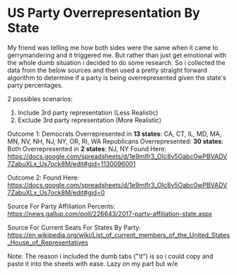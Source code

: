 # US Party Overrepresentation By State

My friend was telling me how both sides were the same when it came to gerrymandering and it triggered me. But rather than just get emotional with the whole dumb situation i decided to do some research. So i collected the data from the below sources and then used a pretty straight forward algorithm to determine if a party is being overrepresented given the state's party percentages.

2 possibles scenarios:
1) Include 3rd party representation (Less Realistic)
2) Exclude 3rd party representation (More Realistic)

Outcome 1:
Democrats Overrepresented in <b>13 states</b>: CA, CT, IL, MD, MA, MN, NV, NH, NJ, NY, OR, RI, WA
Republicans Overrepresented: <b>30 states</b>: 
Both Overrepresented in <b>2 states</b>: NJ, NY
Found Here: https://docs.google.com/spreadsheets/d/1e9mlfr3_OIc8v5Oabc0wPBVADV7ZabuXLx_Us7ock8M/edit#gid=1130096001

Outcome 2:
Found Here: https://docs.google.com/spreadsheets/d/1e9mlfr3_OIc8v5Oabc0wPBVADV7ZabuXLx_Us7ock8M/edit#gid=0

Source For Party Affiliation Percents:
https://news.gallup.com/poll/226643/2017-party-affiliation-state.aspx

Source For Current Seats For States By Party:
https://en.wikipedia.org/wiki/List_of_current_members_of_the_United_States_House_of_Representatives

Note: The reason i included the dumb tabs ("\t") is so i could copy and paste it into the sheets with ease. Lazy on my part but w/e